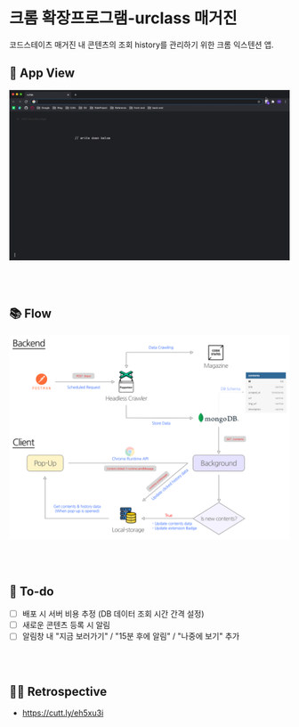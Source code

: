 # 크롬 확장프로그램-urclass 매거진

코드스테이츠 매거진 내 콘텐츠의 조회 history를 관리하기 위한 크롬 익스텐션 앱.

## 🌟 App View

![app_view](public/readMe/크롬_확장프로그램.gif)

<br />
<br />

## 📚 Flow

![service_flow](public/readMe/service_flow.png)

<br />
<br />

## 🍿 To-do
- [ ]  배포 시 서버 비용 추정 (DB 데이터 조회 시간 간격 설정)
- [ ]  새로운 콘텐츠 등록 시 알림
- [ ]  알림창 내 "지금 보러가기" / "15분 후에 알림" / "나중에 보기" 추가

<br />
<br />

## ✍🏻 Retrospective
- https://cutt.ly/eh5xu3i
